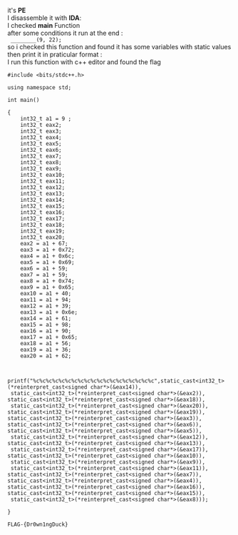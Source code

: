 it's **PE** <br>
I disassemble it with **IDA**: <br>
I checked **main** Function <br>
after some conditions it run at the end : <br>
``` ________(9, 22);``` <br>
so i checked this function and found it has some variables with static values then print it in praticular format : <br>
I run this function with c++ editor and found the flag 
```
#include <bits/stdc++.h>

using namespace std;

int main()

{
    int32_t a1 = 9 ;
    int32_t eax2;
    int32_t eax3;
    int32_t eax4;
    int32_t eax5;
    int32_t eax6;
    int32_t eax7;
    int32_t eax8;
    int32_t eax9;
    int32_t eax10;
    int32_t eax11;
    int32_t eax12;
    int32_t eax13;
    int32_t eax14;
    int32_t eax15;
    int32_t eax16;
    int32_t eax17;
    int32_t eax18;
    int32_t eax19;
    int32_t eax20;
    eax2 = a1 + 67;
    eax3 = a1 + 0x72;
    eax4 = a1 + 0x6c;
    eax5 = a1 + 0x69;
    eax6 = a1 + 59;
    eax7 = a1 + 59;
    eax8 = a1 + 0x74;
    eax9 = a1 + 0x65;
    eax10 = a1 + 40;
    eax11 = a1 + 94;
    eax12 = a1 + 39;
    eax13 = a1 + 0x6e;
    eax14 = a1 + 61;
    eax15 = a1 + 98;
    eax16 = a1 + 90;
    eax17 = a1 + 0x65;
    eax18 = a1 + 56;
    eax19 = a1 + 36;
    eax20 = a1 + 62;


    printf("%c%c%c%c%c%c%c%c%c%c%c%c%c%c%c%c%c%c%c",static_cast<int32_t>(*reinterpret_cast<signed char*>(&eax14)),
 static_cast<int32_t>(*reinterpret_cast<signed char*>(&eax2)), static_cast<int32_t>(*reinterpret_cast<signed char*>(&eax18)),
 static_cast<int32_t>(*reinterpret_cast<signed char*>(&eax20)),
static_cast<int32_t>(*reinterpret_cast<signed char*>(&eax19)), static_cast<int32_t>(*reinterpret_cast<signed char*>(&eax3)),
static_cast<int32_t>(*reinterpret_cast<signed char*>(&eax6)), static_cast<int32_t>(*reinterpret_cast<signed char*>(&eax5)),
 static_cast<int32_t>(*reinterpret_cast<signed char*>(&eax12)), static_cast<int32_t>(*reinterpret_cast<signed char*>(&eax13)),
 static_cast<int32_t>(*reinterpret_cast<signed char*>(&eax17)), static_cast<int32_t>(*reinterpret_cast<signed char*>(&eax10)),
 static_cast<int32_t>(*reinterpret_cast<signed char*>(&eax9)),
 static_cast<int32_t>(*reinterpret_cast<signed char*>(&eax11)), static_cast<int32_t>(*reinterpret_cast<signed char*>(&eax7)),
static_cast<int32_t>(*reinterpret_cast<signed char*>(&eax4)), static_cast<int32_t>(*reinterpret_cast<signed char*>(&eax16)),
static_cast<int32_t>(*reinterpret_cast<signed char*>(&eax15)),
 static_cast<int32_t>(*reinterpret_cast<signed char*>(&eax8)));

}
```
```FLAG-{Dr0wn1ngDuck}```
